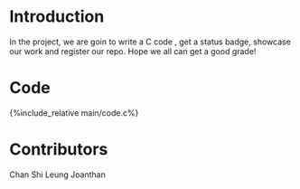 # Introduction
In the project, we are goin to write a C code , get a status badge, showcase our work and register our repo. Hope we all can get a good grade!
# Code
{%include_relative main/code.c%}
# Contributors
Chan Shi Leung Joanthan

